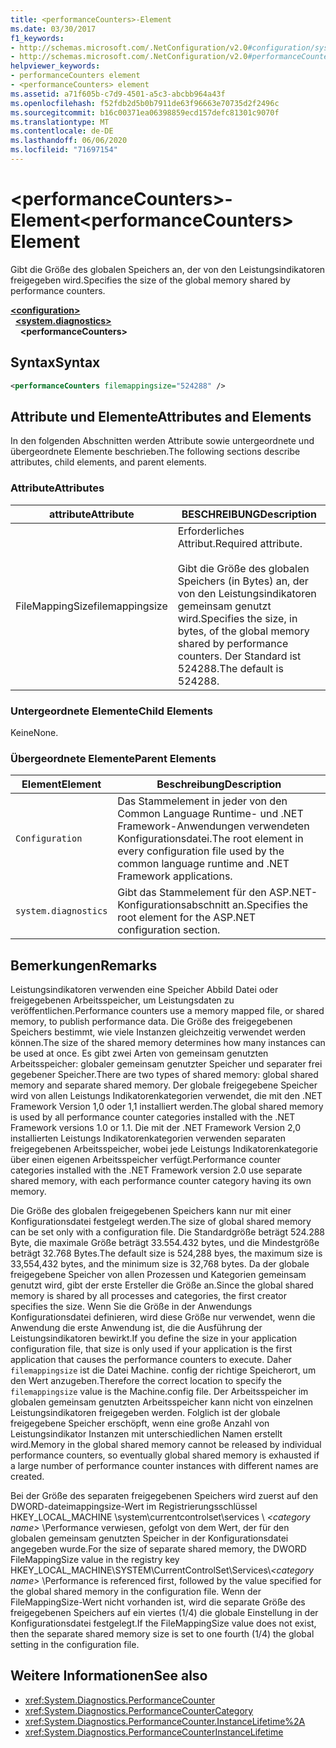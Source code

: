 ```yaml
---
title: <performanceCounters>-Element
ms.date: 03/30/2017
f1_keywords:
- http://schemas.microsoft.com/.NetConfiguration/v2.0#configuration/system.diagnostics/performanceCounters
- http://schemas.microsoft.com/.NetConfiguration/v2.0#performanceCounters
helpviewer_keywords:
- performanceCounters element
- <performanceCounters> element
ms.assetid: a71f605b-c7d9-4501-a5c3-abcbb964a43f
ms.openlocfilehash: f52fdb2d5b0b7911de63f96663e70735d2f2496c
ms.sourcegitcommit: b16c00371ea06398859ecd157defc81301c9070f
ms.translationtype: MT
ms.contentlocale: de-DE
ms.lasthandoff: 06/06/2020
ms.locfileid: "71697154"
---
```

# <a name="performancecounters-element"></a><span data-ttu-id="96b34-102">\<performanceCounters>-Element</span><span class="sxs-lookup"><span data-stu-id="96b34-102">\<performanceCounters> Element</span></span>

<span data-ttu-id="96b34-103">Gibt die Größe des globalen Speichers an, der von den Leistungsindikatoren freigegeben wird.</span><span class="sxs-lookup"><span data-stu-id="96b34-103">Specifies the size of the global memory shared by performance counters.</span></span>

[**\<configuration>**](../configuration-element.md)  
&nbsp;&nbsp;[**\<system.diagnostics>**](system-diagnostics-element.md)  
&nbsp;&nbsp;&nbsp;&nbsp;**\<performanceCounters>**  

## <a name="syntax"></a><span data-ttu-id="96b34-104">Syntax</span><span class="sxs-lookup"><span data-stu-id="96b34-104">Syntax</span></span>

```xml
<performanceCounters filemappingsize="524288" />
```

## <a name="attributes-and-elements"></a><span data-ttu-id="96b34-105">Attribute und Elemente</span><span class="sxs-lookup"><span data-stu-id="96b34-105">Attributes and Elements</span></span>

<span data-ttu-id="96b34-106">In den folgenden Abschnitten werden Attribute sowie untergeordnete und übergeordnete Elemente beschrieben.</span><span class="sxs-lookup"><span data-stu-id="96b34-106">The following sections describe attributes, child elements, and parent elements.</span></span>

### <a name="attributes"></a><span data-ttu-id="96b34-107">Attribute</span><span class="sxs-lookup"><span data-stu-id="96b34-107">Attributes</span></span>

|<span data-ttu-id="96b34-108">attribute</span><span class="sxs-lookup"><span data-stu-id="96b34-108">Attribute</span></span>|<span data-ttu-id="96b34-109">BESCHREIBUNG</span><span class="sxs-lookup"><span data-stu-id="96b34-109">Description</span></span>|
|---------------|-----------------|
|<span data-ttu-id="96b34-110">FileMappingSize</span><span class="sxs-lookup"><span data-stu-id="96b34-110">filemappingsize</span></span>|<span data-ttu-id="96b34-111">Erforderliches Attribut.</span><span class="sxs-lookup"><span data-stu-id="96b34-111">Required attribute.</span></span><br /><br /> <span data-ttu-id="96b34-112">Gibt die Größe des globalen Speichers (in Bytes) an, der von den Leistungsindikatoren gemeinsam genutzt wird.</span><span class="sxs-lookup"><span data-stu-id="96b34-112">Specifies the size, in bytes, of the global memory shared by performance counters.</span></span> <span data-ttu-id="96b34-113">Der Standard ist 524288.</span><span class="sxs-lookup"><span data-stu-id="96b34-113">The default is 524288.</span></span>|

### <a name="child-elements"></a><span data-ttu-id="96b34-114">Untergeordnete Elemente</span><span class="sxs-lookup"><span data-stu-id="96b34-114">Child Elements</span></span>

<span data-ttu-id="96b34-115">Keine</span><span class="sxs-lookup"><span data-stu-id="96b34-115">None.</span></span>

### <a name="parent-elements"></a><span data-ttu-id="96b34-116">Übergeordnete Elemente</span><span class="sxs-lookup"><span data-stu-id="96b34-116">Parent Elements</span></span>

|<span data-ttu-id="96b34-117">Element</span><span class="sxs-lookup"><span data-stu-id="96b34-117">Element</span></span>|<span data-ttu-id="96b34-118">Beschreibung</span><span class="sxs-lookup"><span data-stu-id="96b34-118">Description</span></span>|
|-------------|-----------------|
|`Configuration`|<span data-ttu-id="96b34-119">Das Stammelement in jeder von den Common Language Runtime- und .NET Framework-Anwendungen verwendeten Konfigurationsdatei.</span><span class="sxs-lookup"><span data-stu-id="96b34-119">The root element in every configuration file used by the common language runtime and .NET Framework applications.</span></span>|
|`system.diagnostics`|<span data-ttu-id="96b34-120">Gibt das Stammelement für den ASP.NET-Konfigurationsabschnitt an.</span><span class="sxs-lookup"><span data-stu-id="96b34-120">Specifies the root element for the ASP.NET configuration section.</span></span>|

## <a name="remarks"></a><span data-ttu-id="96b34-121">Bemerkungen</span><span class="sxs-lookup"><span data-stu-id="96b34-121">Remarks</span></span>

<span data-ttu-id="96b34-122">Leistungsindikatoren verwenden eine Speicher Abbild Datei oder freigegebenen Arbeitsspeicher, um Leistungsdaten zu veröffentlichen.</span><span class="sxs-lookup"><span data-stu-id="96b34-122">Performance counters use a memory mapped file, or shared memory, to publish performance data.</span></span>  <span data-ttu-id="96b34-123">Die Größe des freigegebenen Speichers bestimmt, wie viele Instanzen gleichzeitig verwendet werden können.</span><span class="sxs-lookup"><span data-stu-id="96b34-123">The size of the shared memory determines how many instances can be used at once.</span></span>  <span data-ttu-id="96b34-124">Es gibt zwei Arten von gemeinsam genutzten Arbeitsspeicher: globaler gemeinsam genutzter Speicher und separater frei gegebener Speicher.</span><span class="sxs-lookup"><span data-stu-id="96b34-124">There are two types of shared memory: global shared memory and separate shared memory.</span></span>  <span data-ttu-id="96b34-125">Der globale freigegebene Speicher wird von allen Leistungs Indikatorenkategorien verwendet, die mit den .NET Framework Version 1,0 oder 1,1 installiert werden.</span><span class="sxs-lookup"><span data-stu-id="96b34-125">The global shared memory is used by all performance counter categories installed with the .NET Framework versions 1.0 or 1.1.</span></span>  <span data-ttu-id="96b34-126">Die mit der .NET Framework Version 2,0 installierten Leistungs Indikatorenkategorien verwenden separaten freigegebenen Arbeitsspeicher, wobei jede Leistungs Indikatorenkategorie über einen eigenen Arbeitsspeicher verfügt.</span><span class="sxs-lookup"><span data-stu-id="96b34-126">Performance counter categories installed with the .NET Framework version 2.0 use separate shared memory, with each performance counter category having its own memory.</span></span>

<span data-ttu-id="96b34-127">Die Größe des globalen freigegebenen Speichers kann nur mit einer Konfigurationsdatei festgelegt werden.</span><span class="sxs-lookup"><span data-stu-id="96b34-127">The size of global shared memory can be set only with a configuration file.</span></span>  <span data-ttu-id="96b34-128">Die Standardgröße beträgt 524.288 Byte, die maximale Größe beträgt 33.554.432 bytes, und die Mindestgröße beträgt 32.768 Bytes.</span><span class="sxs-lookup"><span data-stu-id="96b34-128">The default size is 524,288 byes, the maximum size is 33,554,432 bytes, and the minimum size is 32,768 bytes.</span></span>  <span data-ttu-id="96b34-129">Da der globale freigegebene Speicher von allen Prozessen und Kategorien gemeinsam genutzt wird, gibt der erste Ersteller die Größe an.</span><span class="sxs-lookup"><span data-stu-id="96b34-129">Since the global shared memory is shared by all processes and categories, the first creator specifies the size.</span></span>  <span data-ttu-id="96b34-130">Wenn Sie die Größe in der Anwendungs Konfigurationsdatei definieren, wird diese Größe nur verwendet, wenn die Anwendung die erste Anwendung ist, die die Ausführung der Leistungsindikatoren bewirkt.</span><span class="sxs-lookup"><span data-stu-id="96b34-130">If you define the size in your application configuration file, that size is only used if your application is the first application that causes the performance counters to execute.</span></span>  <span data-ttu-id="96b34-131">Daher `filemappingsize` ist die Datei Machine. config der richtige Speicherort, um den Wert anzugeben.</span><span class="sxs-lookup"><span data-stu-id="96b34-131">Therefore the correct location to specify the `filemappingsize` value is the Machine.config file.</span></span>  <span data-ttu-id="96b34-132">Der Arbeitsspeicher im globalen gemeinsam genutzten Arbeitsspeicher kann nicht von einzelnen Leistungsindikatoren freigegeben werden. Folglich ist der globale freigegebene Speicher erschöpft, wenn eine große Anzahl von Leistungsindikator Instanzen mit unterschiedlichen Namen erstellt wird.</span><span class="sxs-lookup"><span data-stu-id="96b34-132">Memory in the global shared memory cannot be released by individual performance counters, so eventually global shared memory is exhausted if a large number of performance counter instances with different names are created.</span></span>

<span data-ttu-id="96b34-133">Bei der Größe des separaten freigegebenen Speichers wird zuerst auf den DWORD-dateimappingsize-Wert im Registrierungsschlüssel HKEY_LOCAL_MACHINE \system\currentcontrolset\services \\ *\<category name>* \Performance verwiesen, gefolgt von dem Wert, der für den globalen gemeinsam genutzten Speicher in der Konfigurationsdatei angegeben wurde.</span><span class="sxs-lookup"><span data-stu-id="96b34-133">For the size of separate shared memory, the DWORD FileMappingSize value in the registry key HKEY_LOCAL_MACHINE\SYSTEM\CurrentControlSet\Services\\*\<category name>* \Performance is referenced first, followed by the value specified for the global shared memory in the configuration file.</span></span> <span data-ttu-id="96b34-134">Wenn der FileMappingSize-Wert nicht vorhanden ist, wird die separate Größe des freigegebenen Speichers auf ein viertes (1/4) die globale Einstellung in der Konfigurationsdatei festgelegt.</span><span class="sxs-lookup"><span data-stu-id="96b34-134">If the FileMappingSize value does not exist, then the separate shared memory size is set to one fourth (1/4) the global setting in the configuration file.</span></span>

## <a name="see-also"></a><span data-ttu-id="96b34-135">Weitere Informationen</span><span class="sxs-lookup"><span data-stu-id="96b34-135">See also</span></span>

- <xref:System.Diagnostics.PerformanceCounter>
- <xref:System.Diagnostics.PerformanceCounterCategory>
- <xref:System.Diagnostics.PerformanceCounter.InstanceLifetime%2A>
- <xref:System.Diagnostics.PerformanceCounterInstanceLifetime>
